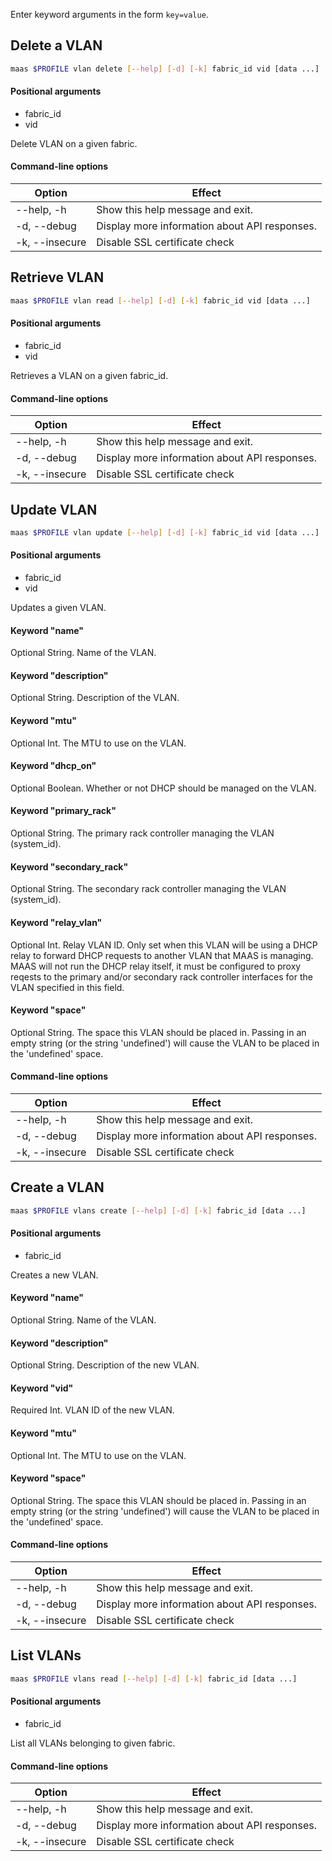 Enter keyword arguments in the form `key=value`.

## Delete a VLAN

```bash
maas $PROFILE vlan delete [--help] [-d] [-k] fabric_id vid [data ...] 
```

#### Positional arguments
- fabric_id
- vid

Delete VLAN on a given fabric.

#### Command-line options
| Option         | Effect                                        |
|----------------|-----------------------------------------------|
| --help, -h     | Show this help message and exit.              |
| -d, --debug    | Display more information about API responses. |
| -k, --insecure | Disable SSL certificate check                 |

## Retrieve VLAN

```bash
maas $PROFILE vlan read [--help] [-d] [-k] fabric_id vid [data ...] 
```

#### Positional arguments
- fabric_id
- vid

Retrieves a VLAN on a given fabric_id.

#### Command-line options
| Option         | Effect                                        |
|----------------|-----------------------------------------------|
| --help, -h     | Show this help message and exit.              |
| -d, --debug    | Display more information about API responses. |
| -k, --insecure | Disable SSL certificate check                 |

## Update VLAN

```bash
maas $PROFILE vlan update [--help] [-d] [-k] fabric_id vid [data ...] 
```

#### Positional arguments
- fabric_id
- vid


Updates a given VLAN.

#### Keyword "name"
Optional String. Name of the VLAN.

#### Keyword "description"
Optional String. Description of the VLAN.

#### Keyword "mtu"
Optional Int. The MTU to use on the VLAN.

#### Keyword "dhcp_on"
Optional Boolean. Whether or not DHCP should be managed on the VLAN.

#### Keyword "primary_rack"
Optional String. The primary rack controller managing the VLAN (system_id).

#### Keyword "secondary_rack"
Optional String. The secondary rack controller managing the VLAN (system_id).

#### Keyword "relay_vlan"
Optional Int.  Relay VLAN ID. Only set when this VLAN will be using a DHCP relay to forward DHCP requests to another VLAN that MAAS is managing. MAAS will not run the DHCP relay itself, it must be configured to proxy reqests to the primary and/or secondary rack controller interfaces for the VLAN specified in this field.

#### Keyword "space"
Optional String. The space this VLAN should be placed in. Passing in an empty string (or the string 'undefined') will cause the VLAN to be placed in the 'undefined' space.

#### Command-line options
| Option         | Effect                                        |
|----------------|-----------------------------------------------|
| --help, -h     | Show this help message and exit.              |
| -d, --debug    | Display more information about API responses. |
| -k, --insecure | Disable SSL certificate check                 |

## Create a VLAN

```bash
maas $PROFILE vlans create [--help] [-d] [-k] fabric_id [data ...] 
```

#### Positional arguments
- fabric_id


Creates a new VLAN.

#### Keyword "name"
Optional String. Name of the VLAN.

#### Keyword "description"
Optional String. Description of the new VLAN.

#### Keyword "vid"
Required Int. VLAN ID of the new VLAN.

#### Keyword "mtu"
Optional Int. The MTU to use on the VLAN.

#### Keyword "space"
Optional String. The space this VLAN should be placed in. Passing in an empty string (or the string 'undefined') will cause the VLAN to be placed in the 'undefined' space.

#### Command-line options
| Option         | Effect                                        |
|----------------|-----------------------------------------------|
| --help, -h     | Show this help message and exit.              |
| -d, --debug    | Display more information about API responses. |
| -k, --insecure | Disable SSL certificate check                 |

## List VLANs

```bash
maas $PROFILE vlans read [--help] [-d] [-k] fabric_id [data ...] 
```

#### Positional arguments
- fabric_id

List all VLANs belonging to given fabric.

#### Command-line options
| Option         | Effect                                        |
|----------------|-----------------------------------------------|
| --help, -h     | Show this help message and exit.              |
| -d, --debug    | Display more information about API responses. |
| -k, --insecure | Disable SSL certificate check                 |

